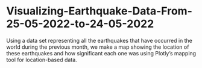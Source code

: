 # Visualizing-Earthquake-Data-From-25-05-2022-to-24-05-2022
Using a data set representing all the earthquakes
that have occurred in the world during the previous month, we 
make a map showing the location of these earthquakes and how significant
each one was using Plotly’s mapping tool for
location-based data.
